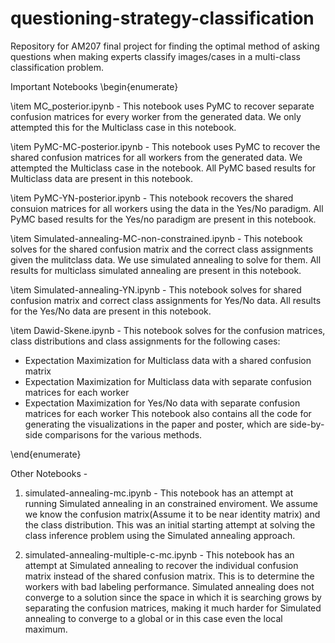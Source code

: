 # questioning-strategy-classification
Repository for AM207 final project for finding the optimal method of asking questions when making experts classify images/cases in a multi-class classification problem.


Important Notebooks 
\begin{enumerate}

\item MC_posterior.ipynb - This notebook uses PyMC to recover separate confusion matrices for every worker from the generated data. We only attempted this for the Multiclass case in this notebook.

\item PyMC-MC-posterior.ipynb - This notebook uses PyMC to recover the shared confusion matrices for all workers from the generated data. We attempted the Multiclass case in the notebook. All PyMC based results for Multiclass data are present in this notebook.

\item PyMC-YN-posterior.ipynb - This notebook recovers the shared consuion matrices for all workers using the data in the Yes/No paradigm. All PyMC based results for the Yes/no paradigm are present in this notebook.

\item Simulated-annealing-MC-non-constrained.ipynb - This notebook solves for the shared confusion matrix and the correct class assignments given the mulitclass data. We use simulated annealing to solve for them. All results for multiclass simulated annealing are present in this notebook.

\item Simulated-annealing-YN.ipynb - This notebook solves for shared confusion matrix and correct class assignments for Yes/No data. All results for the Yes/No data are present in this notebook.

\item Dawid-Skene.ipynb - This notebook solves for the confusion matrices, class distributions and class assignments for the following cases:
 * Expectation Maximization for Multiclass data with a shared confusion matrix
 * Expectation Maximization for Multiclass data with separate confusion matrices for each worker
 * Expectation Maximization for Yes/No data with separate confusion matrices for each worker
This notebook also contains all the code for generating the visualizations in the paper and poster, which are side-by-side comparisons for the various methods.  

\end{enumerate}

Other Notebooks - 
1. simulated-annealing-mc.ipynb - This notebook has an attempt at running Simulated annealing in an constrained enviroment. We assume we know the confusion matrix(Assume it to be near identity matrix) and the class distribution. This was an initial starting attempt at solving the class inference problem using the Simulated annealing approach.

2. simulated-annealing-multiple-c-mc.ipynb - This notebook has an attempt at Simulated annealing to recover the individual confusion matrix instead of the shared confusion matrix. This is to determine the workers with bad labeling performance. Simulated annealing does not converge to a solution since the space in which it is searching grows by separating the confusion matrices, making it much harder for Simulated annealing to converge to a global or in this case even the local maximum.
